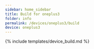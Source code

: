 ```yaml
---
sidebar: home_sidebar
title: Build for oneplus3
folder: info
permalink: /devices/oneplus3/build
device: oneplus3
---
```

{% include templates/device_build.md %}
